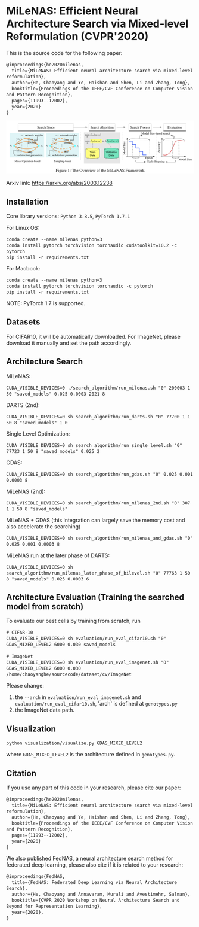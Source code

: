 # MiLeNAS: Efficient Neural Architecture Search via Mixed-level Reformulation (CVPR'2020)
This is the source code for the following paper:
```
@inproceedings{he2020milenas,
  title={MiLeNAS: Efficient neural architecture search via mixed-level reformulation},
  author={He, Chaoyang and Ye, Haishan and Shen, Li and Zhang, Tong},
  booktitle={Proceedings of the IEEE/CVF Conference on Computer Vision and Pattern Recognition},
  pages={11993--12002},
  year={2020}
}
```

![MiLeNAS](docs/MiLeNAS.png)

Arxiv link: https://arxiv.org/abs/2003.12238

## Installation
Core library versions: `Python 3.8.5`, `PyTorch 1.7.1`

For Linux OS:

```
conda create --name milenas python=3
conda install pytorch torchvision torchaudio cudatoolkit=10.2 -c pytorch
pip install -r requirements.txt
```

For Macbook:

```
conda create --name milenas python=3
conda install pytorch torchvision torchaudio -c pytorch
pip install -r requirements.txt
```


NOTE: PyTorch 1.7 is supported.

## Datasets
For CIFAR10, it will be automatically downloaded.
For ImageNet, please download it manually and set the path accordingly.

## Architecture Search
MiLeNAS:
```
CUDA_VISIBLE_DEVICES=0 ./search_algorithm/run_milenas.sh "0" 200003 1 50 "saved_models" 0.025 0.0003 2021 8
```

DARTS (2nd):
```
CUDA_VISIBLE_DEVICES=0 sh search_algorithm/run_darts.sh "0" 77700 1 1 50 8 "saved_models" 1 0
```

Single Level Optimization:
```
CUDA_VISIBLE_DEVICES=0 sh search_algorithm/run_single_level.sh "0" 77723 1 50 8 "saved_models" 0.025 2
```

GDAS:
```
CUDA_VISIBLE_DEVICES=0 sh search_algorithm/run_gdas.sh "0" 0.025 0.001 0.0003 8
```

MiLeNAS (2nd):
```
CUDA_VISIBLE_DEVICES=0 sh search_algorithm/run_milenas_2nd.sh "0" 307 1 1 50 8 "saved_models"
```

MiLeNAS + GDAS (this integration can largely save the memory cost and also accelerate the searching)
```
CUDA_VISIBLE_DEVICES=0 sh search_algorithm/run_milenas_and_gdas.sh "0" 0.025 0.001 0.0003 8
```

MiLeNAS run at the later phase of DARTS:
```
CUDA_VISIBLE_DEVICES=0 sh search_algorithm/run_milenas_later_phase_of_bilevel.sh "0" 77763 1 50 8 "saved_models" 0.025 0.0003 6
```

## Architecture Evaluation (Training the searched model from scratch)
To evaluate our best cells by training from scratch, run
```
# CIFAR-10
CUDA_VISIBLE_DEVICES=0 sh evaluation/run_eval_cifar10.sh "0" GDAS_MIXED_LEVEL2 6000 0.030 saved_models

# ImageNet
CUDA_VISIBLE_DEVICES=0 sh evaluation/run_eval_imagenet.sh "0" GDAS_MIXED_LEVEL2 6000 0.030 /home/chaoyanghe/sourcecode/dataset/cv/ImageNet
```
Please change:
 
1. the `--arch` in `evaluation/run_eval_imagenet.sh` and `evaluation/run_eval_cifar10.sh`, 'arch' is defined at `genotypes.py`
2. the ImageNet data path.


## Visualization
```
python visualization/visualize.py GDAS_MIXED_LEVEL2
```
where `GDAS_MIXED_LEVEL2` is the architecture defined in `genotypes.py`.

## Citation
If you use any part of this code in your research, please cite our paper:
```
@inproceedings{he2020milenas,
  title={MiLeNAS: Efficient neural architecture search via mixed-level reformulation},
  author={He, Chaoyang and Ye, Haishan and Shen, Li and Zhang, Tong},
  booktitle={Proceedings of the IEEE/CVF Conference on Computer Vision and Pattern Recognition},
  pages={11993--12002},
  year={2020}
}
```
We also published FedNAS, a neural architecture search method for federated deep learning, please also cite if it is related to your research:
```
@inproceedings{FedNAS,
  title={FedNAS: Federated Deep Learning via Neural Architecture Search},
  author={He, Chaoyang and Annavaram, Murali and Avestimehr, Salman},
  booktitle={CVPR 2020 Workshop on Neural Architecture Search and Beyond for Representation Learning},
  year={2020},
}
```
